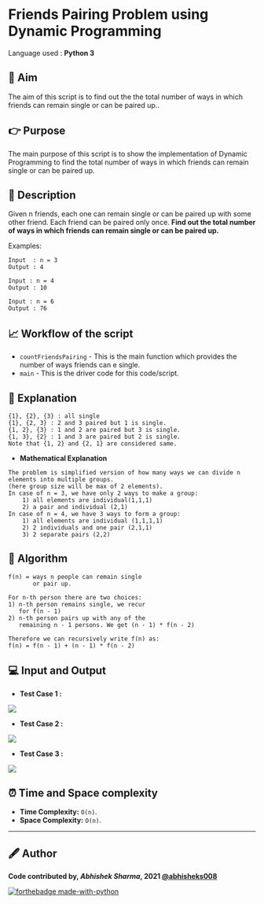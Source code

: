 # Friends Pairing Problem using Dynamic Programming
Language used : **Python 3**

## 🎯 Aim
The aim of this script is to find out the the total number of ways in which friends can remain single or can be paired up..

## 👉 Purpose
The main purpose of this script is to show the implementation of Dynamic Programming to find the total number of ways in which friends can remain single or can be paired up.

## 📄 Description
Given n friends, each one can remain single or can be paired up with some other friend. Each friend can be paired only once. **Find out the total number of ways in which friends can remain single or can be paired up.** 

Examples: 
```
Input  : n = 3
Output : 4

Input : n = 4
Output : 10

Input : n = 6
Output : 76
```

## 📈 Workflow of the script
- `countFriendsPairing` - This is the main function which provides the number of ways friends can e single.
- `main` - This is the driver code for this code/script.

## 📃 Explanation
```
{1}, {2}, {3} : all single
{1}, {2, 3} : 2 and 3 paired but 1 is single.
{1, 2}, {3} : 1 and 2 are paired but 3 is single.
{1, 3}, {2} : 1 and 3 are paired but 2 is single.
Note that {1, 2} and {2, 1} are considered same.
```
- **Mathematical Explanation**
```
The problem is simplified version of how many ways we can divide n elements into multiple groups.
(here group size will be max of 2 elements).
In case of n = 3, we have only 2 ways to make a group: 
    1) all elements are individual(1,1,1)
    2) a pair and individual (2,1)
In case of n = 4, we have 3 ways to form a group:
    1) all elements are individual (1,1,1,1)
    2) 2 individuals and one pair (2,1,1)
    3) 2 separate pairs (2,2)
```

## 🧮 Algorithm
```
f(n) = ways n people can remain single 
       or pair up.

For n-th person there are two choices:
1) n-th person remains single, we recur 
   for f(n - 1)
2) n-th person pairs up with any of the 
   remaining n - 1 persons. We get (n - 1) * f(n - 2)

Therefore we can recursively write f(n) as:
f(n) = f(n - 1) + (n - 1) * f(n - 2)
```

## 💻 Input and Output 
- **Test Case 1 :**

![](https://github.com/abhisheks008/PyAlgo-Tree/blob/main/Dynamic%20Programming/Friends%20Pairing%20Problem/Images/friend2.PNG)

- **Test Case 2 :**

![](https://github.com/abhisheks008/PyAlgo-Tree/blob/main/Dynamic%20Programming/Friends%20Pairing%20Problem/Images/friend1.PNG)

- **Test Case 3 :**

![](https://github.com/abhisheks008/PyAlgo-Tree/blob/main/Dynamic%20Programming/Friends%20Pairing%20Problem/Images/friend3.PNG)

## ⏰ Time and Space complexity
- **Time Complexity:** `O(n)`. 
- **Space Complexity:** `O(n)`. 

---------------------------------------------------------------
## 🖋️ Author
**Code contributed by, _Abhishek Sharma_, 2021 [@abhisheks008](github.com/abhisheks008)**

[![forthebadge made-with-python](http://ForTheBadge.com/images/badges/made-with-python.svg)](https://www.python.org/)

